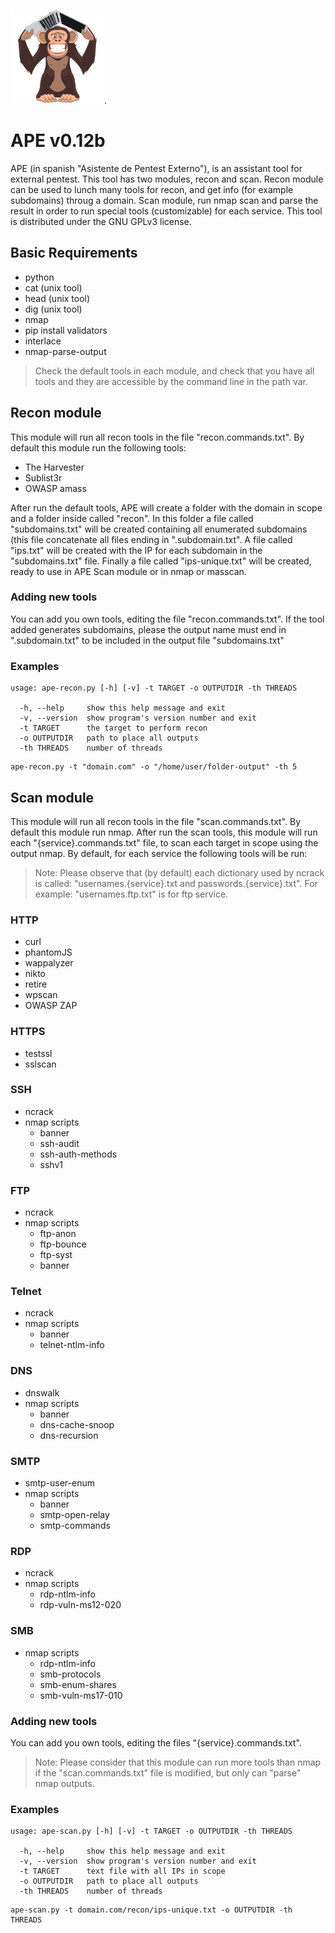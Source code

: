 
<img  src="https://github.com/maxpowersi/ape/raw/master/logo.png"  width="150"  height="150">.
# APE v0.12b
APE (in spanish "Asistente de Pentest Externo"), is an assistant tool for external pentest. This tool has two modules, recon and scan. Recon module can be used to lunch many tools for recon, and get info (for example subdomains) throug a domain. Scan module, run nmap scan and parse the result in order to run special tools (customizable) for each service. This tool is distributed under the GNU GPLv3 license.
## Basic Requirements
- python
- cat (unix tool)
- head (unix tool)
- dig (unix tool)
- nmap 
- pip install validators
- interlace
- nmap-parse-output
>Check the default tools in each module, and check that you have all tools and they are accessible by the command line in the path var.
## Recon module
This module will run all recon tools in the file "recon.commands.txt". By default this module run the following tools:
- The Harvester
- Sublist3r
- OWASP amass

After run the default tools, APE will create a folder with the domain in scope and a folder inside called "recon". In this folder a file called "subdomains.txt" will be created containing all enumerated subdomains (this file concatenate all files ending in ".subdomain.txt". A file called "ips.txt" will be created with the IP for each subdomain in the "subdomains.txt" file. Finally a file called "ips-unique.txt" will be created, ready to use in APE Scan module or in nmap or masscan.

### Adding new tools
You can add you own tools, editing the file "recon.commands.txt". If the tool added generates subdomains, please the output name must end in ".subdomain.txt" to be included in the output  file "subdomains.txt"
### Examples
```
usage: ape-recon.py [-h] [-v] -t TARGET -o OUTPUTDIR -th THREADS

  -h, --help     show this help message and exit
  -v, --version  show program's version number and exit
  -t TARGET      the target to perform recon
  -o OUTPUTDIR   path to place all outputs
  -th THREADS    number of threads
```
```
ape-recon.py -t "domain.com" -o "/home/user/folder-output" -th 5
```
## Scan module
This module will run all recon tools in the file "scan.commands.txt". By default this module run nmap. After run the scan tools, this module will run each "{service}.commands.txt" file, to scan each target in scope using the output nmap. By default, for each service the following tools will be run:

>Note: Please observe  that (by default) each dictionary used by ncrack is called:
"usernames.{service}.txt and passwords.{service}.txt". For example:
"usernames.ftp.txt" is for ftp service.
### HTTP
- curl
- phantomJS
- wappalyzer
- nikto
- retire
-  wpscan
- OWASP ZAP
### HTTPS
- testssl
- sslscan
### SSH
- ncrack
- nmap scripts
	- banner
	- ssh-audit
	- ssh-auth-methods
	- sshv1
### FTP
- ncrack
- nmap scripts
	- ftp-anon
	- ftp-bounce
	- ftp-syst
	- banner
### Telnet
- ncrack
- nmap scripts
	- banner
	-  telnet-ntlm-info
### DNS
- dnswalk
- nmap scripts
	- banner
	- dns-cache-snoop
	- dns-recursion
### SMTP
- smtp-user-enum
- nmap scripts
	- banner
	- smtp-open-relay
	- smtp-commands
### RDP
- ncrack
- nmap scripts
	- rdp-ntlm-info
	- rdp-vuln-ms12-020
### SMB
- nmap scripts
	- rdp-ntlm-info
	- smb-protocols
	-  smb-enum-shares
	- smb-vuln-ms17-010
### Adding new tools
You can add you own tools, editing the files "{service}.commands.txt". 
>Note: Please consider that this module can run more tools than nmap if the "scan.commands.txt" file is modified, but only can "parse" nmap outputs.
### Examples
```
usage: ape-scan.py [-h] [-v] -t TARGET -o OUTPUTDIR -th THREADS

  -h, --help     show this help message and exit
  -v, --version  show program's version number and exit
  -t TARGET      text file with all IPs in scope
  -o OUTPUTDIR   path to place all outputs
  -th THREADS    number of threads
```
```
ape-scan.py -t domain.com/recon/ips-unique.txt -o OUTPUTDIR -th THREADS
```
